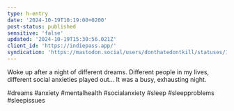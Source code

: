 ```yaml
---
type: h-entry
date: '2024-10-19T10:19:00+0200'
post-status: published
sensitive: 'false'
updated: '2024-10-19T15:30:56.021Z'
client_id: 'https://indiepass.app/'
syndication: 'https://mastodon.social/users/donthatedontkill/statuses/113333112765973986'
---
```

Woke up after a night of different dreams. Different people in my lives, different social anxieties played out... It was a busy, exhausting night. 

#dreams #anxiety #mentalhealth #socialanxiety #sleep #sleepproblems #sleepissues
